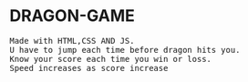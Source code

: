 # DRAGON-GAME
<pre>
Made with HTML,CSS AND JS.
U have to jump each time before dragon hits you.
Know your score each time you win or loss.
Speed increases as score increase
</pre>
